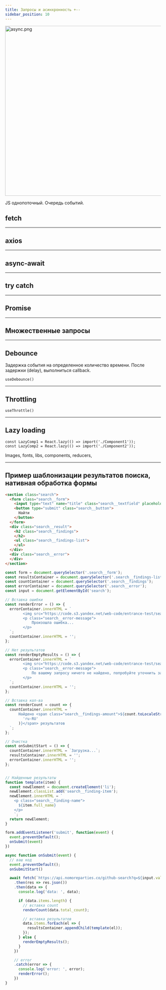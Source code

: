 ```yaml
---
title: Запросы и асинхронность +--
sidebar_position: 10
---
```


<img src="../../../../img/js/async.png" width="550" alt="async.png" />

JS однопоточный. Очередь событий.

## fetch 

---

## axios

---

## async-await

---

## try catch

---

## Promise

---

## Множественные запросы

---

## Debounce

Задержка события на определенное количество времени.  После задержки (delay), выполниться callback.

```useDebounce()```

---
## Throttling

```useThrottle()```

---

## Lazy loading 

```tsx
const LazyComp1 = React.lazy(() => import('./Component1'));
const LazyComp2 = React.lazy(() => import('./Component2'));
```

Images, fonts, libs, components, reducers, 

---

## Пример шаблонизации результатов поиска, нативная обработка формы

```html
<section class="search">
  <form class="search__form">
    <input type="text" name="title" class="search__textfield" placeholder="Искать в GitHub" id="search" />
    <button type="submit" class="search__button">
      Найти
    </button>
  </form>
  <div class="search__result">
    <h2 class="search__findings">
    </h2>
    <ul class="search__findings-list">
    </ul>
  </div>
  <div class="search__error">
  </div>
</section>
```


```js
const form = document.querySelector('.search__form');
const resultsContainer = document.querySelector('.search__findings-list');
const countContainer = document.querySelector('.search__findings');
const errorContainer = document.querySelector('.search__error');
const input = document.getElementById('search');

// Вставка ошибки
const renderError = () => {
  errorContainer.innerHTML = `
        <img src="https://code.s3.yandex.net/web-code/entrance-test/search.svg" alt="" class="search__error-icon" />
        <p class="search__error-message">
            Произошла ошибка...
        </p>
  `;
  countContainer.innerHTML = '';
};

// Нет результатов
const renderEmptyResults = () => {
  errorContainer.innerHTML = `
        <img src="https://code.s3.yandex.net/web-code/entrance-test/search.svg" alt="" class="search__error-icon" />
        <p class="search__error-message">
            По вашему запросу ничего не найдено, попробуйте уточнить запрос
        </p>
  `;
  countContainer.innerHTML = '';
};

// Вставка кол-ва
const renderCount = count => {
  countContainer.innerHTML = `
      Найдено <span class="search__findings-amount">${count.toLocaleString(
        'ru-RU'
      )}</span> результатов
  `;
};

// Очистка
const onSubmitStart = () => {
  countContainer.innerHTML = `Загрузка...`;
  resultsContainer.innerHTML = '';
  errorContainer.innerHTML = '';
};


// Найденные результаты
function template(item) {
  const newElement = document.createElement('li');
  newElement.classList.add('search__finding-item');
  newElement.innerHTML = `
    <p class="search__finding-name">
      ${item.full_name}
    </p>
	`;
  return newElement;
}

form.addEventListener('submit', function(event) {
  event.preventDefault();
  onSubmit(event)
})

async function onSubmit(event) {
  // ваш код
  event.preventDefault();
  onSubmitStart()

  await fetch(`https://api.nomoreparties.co/github-search?q=${input.value}`)
    .then(res => res.json())
    .then(data => {
      console.log('data: ', data);

      if (data.items.length) {
        // вставка count
        renderCount(data.total_count);

        // вставка результатов
        data.items.forEach(el => {
          resultsContainer.appendChild(template(el));
        });
      } else {
        renderEmptyResults();
      }
    })

    // error
    .catch(error => {
      console.log('error: ', error);
      renderError();
    })
}
```
